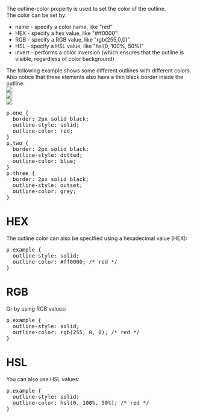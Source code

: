 The outline-color property is used to set the color of the outline.
<br>
The color can be set by:
<ul>
  <li>name - specify a color name, like "red"</li>
  <li>HEX - specify a hex value, like "#ff0000"</li>
  <li>RGB - specify a RGB value, like "rgb(255,0,0)"</li>
  <li>HSL - specify a HSL value, like "hsl(0, 100%, 50%)"</li>
  <li>invert - performs a color inversion (which ensures that the outline is visible, regardless of color background)</li>
</ul>
The following example shows some different outlines with different colors. Also notice that these elements also have a thin black border inside the outline:
<br>
<img src="https://i.imgur.com/pkJTwCa.png">
<br>
<img src="https://i.imgur.com/ELPImGd.png">
<br>
<img src="https://i.imgur.com/JXiFzLv.png">
<pre>
p.one {
  border: 2px solid black;
  outline-style: solid;
  outline-color: red;
}
p.two {
  border: 2px solid black;
  outline-style: dotted;
  outline-color: blue;
}
p.three {
  border: 2px solid black;
  outline-style: outset;
  outline-color: grey;
}
</pre>
<h1>HEX</h1>
The outline color can also be specified using a hexadecimal value (HEX):
<pre>
p.example {
  outline-style: solid;
  outline-color: #ff0000; /* red */
}
</pre>
<h1>RGB</h1>
Or by using RGB values:
<pre>
p.example {
  outline-style: solid;
  outline-color: rgb(255, 0, 0); /* red */
}
</pre>
<h1>HSL</h1>
You can also use HSL values:
<pre>
p.example {
  outline-style: solid;
  outline-color: hsl(0, 100%, 50%); /* red */
}
</pre>
